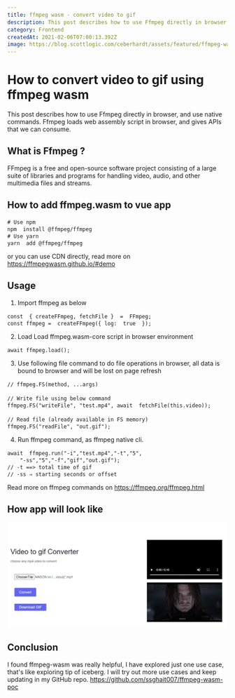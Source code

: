 ```yaml
---
title: ffmpeg wasm - convert video to gif
description: This post describes how to use Ffmpeg directly in browser.
category: Frontend
createdAt: 2021-02-06T07:00:13.392Z
image: https://blog.scottlogic.com/ceberhardt/assets/featured/ffmpeg-wasm.png
---
```




# How to convert video to gif using ffmpeg wasm

This post describes how to use Ffmpeg directly in browser, and use native commands.
Ffmpeg loads web assembly script in browser, and gives APIs that we can consume. 

## What is Ffmpeg ?
FFmpeg is a free and open-source software project consisting of a large suite of libraries and programs for handling video, audio, and other multimedia files and streams.

## How to add ffmpeg.wasm to vue app

```bash{1,3-5}
# Use npm
npm  install @ffmpeg/ffmpeg
# Use yarn
yarn  add @ffmpeg/ffmpeg
```
or you can use CDN directly, read more on https://ffmpegwasm.github.io/#demo 
## Usage
1. Import ffmpeg as below
```js{1,3-5}
const  { createFFmpeg, fetchFile }  =  FFmpeg;
const ffmpeg =  createFFmpeg({ log:  true  });
  ```
2. Load Load ffmpeg.wasm-core script in browser environment
```js{1,3-5}
await ffmpeg.load();
```
3. Use following file command to do file operations in browser, all data is bound to browser and will be lost on page refresh
```js{1,3-5}
// ffmpeg.FS(method, ...args)

// Write file using below command
ffmpeg.FS("writeFile", "test.mp4", await  fetchFile(this.video));

// Read file (already available in FS memory)  
ffmpeg.FS("readFile", "out.gif");
```
4. Run ffmpeg command, as ffmpeg native cli.
```js{1,3-5}
await  ffmpeg.run("-i","test.mp4","-t","5",
	"-ss","5","-f","gif","out.gif");
// -t ==> total time of gif
// -ss ⇒ starting seconds or offset  
```
Read more on ffmpeg commands on https://ffmpeg.org/ffmpeg.html
## How app will look like
![image alt text](https://raw.githubusercontent.com/ssghait007/blog/main/assets/ffmpeg-mp4-to-gif.JPG)

## Conclusion
I found ffmpeg-wasm was really helpful, I have explored just one use case, that's like exploring tip of iceberg.
I will try out more use cases and keep updating in my GitHub repo.
https://github.com/ssghait007/ffmpeg-wasm-poc





